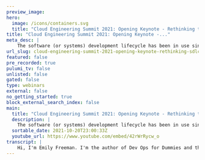 ```yaml
---
preview_image:
hero:
  image: /icons/containers.svg
  title: "Cloud Engineering Summit 2021: Opening Keynote - Rethinking the SDLC"
title: "Cloud Engineering Summit 2021: Opening Keynote -..."
meta_desc: |
    The software (or systems) development lifecycle has been in use since the 1960s. And it’s remained more or less the same since before color televis...
url_slug: cloud-engineering-summit-2021-opening-keynote-rethinking-sdlc
featured: false
pre_recorded: true
pulumi_tv: false
unlisted: false
gated: false
type: webinars
external: false
no_getting_started: true
block_external_search_index: false
main:
  title: "Cloud Engineering Summit 2021: Opening Keynote - Rethinking the SDLC"
  description: |
    The software (or systems) development lifecycle has been in use since the 1960s. And it’s remained more or less the same since before color television and the touchtone phone. While it’s been looped it into circles and infinity loops and designed with trendy color palettes, the stages of the SDLC remain almost identical to its original layout. Yet the ecosystem in which we develop software is radically different. We work in systems that are distributed, decoupled, complex and can no longer be captured in an archaic model. It’s time to think different. It’s time for a revolution. The Revolution model of the SDLC captures the multi-threaded, nonsequential nature of modern software development. It embodies the roles engineers take on and the considerations they encounter along the way. It builds on Agile and DevOps to capture the concerns of DevOps derivatives like DevSecOps and AIOps. And it, well, revolves to embrace the iterative nature of continuous innovation. This talk introduces this new model and discusses the need for how we talk about software to match the experience of development.  Talk By: Emily Freeman, Principal, DevOps Solutions, AWS
  sortable_date: 2021-10-20T23:00:33Z
  youtube_url: https://www.youtube.com/embed/42rWrRycw_o
transcript: |
    Hi, I'm Emily Freeman. I'm the author of Dev Ops for Dummies and the co-creator of 97 things. Every cloud engineer should know. I am thrilled to be here with you all and I just want to thank Pulumi and the team for inviting me to speak and share this wild idea. A complete reimagining of the SDLC. I want to be clear before I even get into this. I want your feedback, I came up with this wild idea, but I want to make sure that it works for you and your specific situations and I want to hear how you think it could be improved. You can always find me on Twitter at editing Emily, most of my work centers around Dev ops and I really can't overstate the sheer impact the concept of Dev OPS has had on the tech industry in many ways. It built on the foundation of agile to become a default, a standard we all reach for in our everyday work. When devops surfaced as an idea. In 2008, the tech industry was in a vastly different space. Aws was an infancy offering only a handful of services, Azure and GCP didn't exist yet. The majority of companies maintained their own infrastructure developers wrote code and relied on sis admins to deploy new code at scheduled intervals. Container technology hadn't been invented. Applications adhered to a monolithic architecture. Databases were relational and serverless wasn't even a concept. Everything from the application to the engineers was centralized. Our current ecosystem couldn't be more different. Now, software is still hard. Don't get me wrong. We continue to find novel solutions to consistently difficult persistent problems. Now, some of these end up being a sort of rebranding of old ideas, but others are a unique and clever take to abstracting complexity or automating toil or perhaps most important rethinking even challenging the premises. We have accepted as canon for years, if not decades in the years since devops has attempted to answer the critical conflict between developers and operations. Engineers, devops has become a catch all term. Then there have been a number of derivative works. Devops means 5000 different things to 5000 different people. Now, for some, it can be distilled to continuous integration, continuous delivery C I CD. For others, it's deploying code more frequently adding tests for others. Still it's organizational, they've added a platform team, perhaps even a questionably named Dev ops team or have created an engineering structure that focuses on a separation of concerns, leaving feature teams to not only develop but also deploy secure and maintain their siloed services, whatever the interpretation, what's important is there isn't a universally accepted standard for what devops is or what it looks like in execution. It's a philosophy more than anything else, a framework that everyone can utilize to configure and customize their specific circumstances to modern development practices. The characteristics of devops that I think we can all agree on is that it attempted to capture the challenges of software development along the entire path from start to finish. It's that broad umbrella that holistic view that I want to breathe life into. Again, the challenge we face is that devops is an increasingly outmoded solution to a previous problem. Developers now face cultural and technical challenges far greater than they did a decade ago. Cloud native is the future. The next collection of default development decisions. And one, the Devops story can't absorb in its current form. I believe the era of Devops is waning and in this moment as the sun begins to set on devops, we have a unique opportunity to rethink rebuild. Now, I don't have a crystal ball that would be mighty handy. I'm not completely certain what the next decade in tech looks like. No one does. I know that I can't write this story alone. I need you, but I have some ideas to get the conversation started, I believe, to build on what was we have to throw away assumptions that we've taken for granted all this time. In order to move forward, we must first step back the software or systems development life cycle. What we call the SDLC has been in use since the 19 sixties and it's remained more or less the same since before color television and the touch tone phone over the last 60 or so odd years, we've made tweaks, slight adjustments. We've judged it a bit. The stages and steps are always slightly different with agile. We made it a circle and devs and infinity loop, we've added pretty colors, but it's more or less remained the same. And the SDLC has become an assumption. We don't even think about it anymore. It just is universally adopted constructs like the SDLC have a, an unspoken permanence. They feel as if they have always been and will always be. I think the impact of that is even more potent if you were born after a construct was popularized. Nearly everything around us is a construct, a model, an artifact of a human idea, the chair, you're sitting in the desk, you work at the mug from which you drink coffee and sometimes an after work, beverage, buildings, toilets, plumbing roads, cars, art, computers, everything. The SDLC is a remnant an artifact of a previous era. And I think we should throw it away or perhaps more accurately, replace it, replace it with something that better reflects the nature of our everyday work. A linear single threaded model designed for the manufacture of material goods cannot possibly capture the distributed complexity of modern socio technical systems, it just can't. And these two ideas aren't mutually exclusive that the SDLC was industry changing, valuable and extraordinarily impactful and that it's time for something new. I believe we are strong enough to hold these two ideas at the same time, showing respect for the past while envisioning the future. I don't know about you. I have never had a software project go smoothly in a single go. It's always chaos. Software is a study in entropy and it's not exactly getting any more simple. The model with which we think and talk about software development must capture the multithreaded, non sequential nature of our work. It should embody the roles engineers take on and the considerations they encounter along the way, it should build on the foundations of agile and devops and represent the iterative nature of continuous innovation. When I was thinking about this and I took a lot of time to think about it. I was inspired by ideas like extreme programming and the spiral method or model. They were getting pretty close. I wanted something that would have layers, threads even a way of visually representing multiple processes happening in parallel. What I settled on was the revolution model. I believe this visualization is capable of capturing the pivotal moments of any software scenario. And I'm going to dive into all the discrete little parts. But I want to give you a moment to have a first impression and really absorb my idea, I call it revolution because well, it revolves, its circular shape, reflects the continuous and iterative nature of our work. But also because it is revolutionary. I am challenging a 70 year old model that is embedded into our daily language. I don't expect Gartner to build a magic quadrant around this tomorrow, but that would be really cool. And you should call me my mission in. This is to challenge the status quo and create a model that I think more accurately reflects the complexity of modern cloud native software development. The revolution model is constructed of five concentric rings describing the critical roles of software development, architect, developing automating, deploying and operating, intersecting each loop are six spokes that describe the production considerations every engineer must consider throughout the development process, test, secure ability, reliability, observ ability, flexibility, and scalability. The considerations listed are not all encompassing. That's probably what a lot of you are thinking there are of course, things not explicitly included. But I figured if I added all the considerations we have to think about, we might get a little overwhelmed. Certainly, I would now let's dive into each element. We have long used personas as the default way to divide audiences and tailor messages to group people. Every company in the world right now is repeating the mantra of developers, developers, developers. But personas have always bugged me a little bit because the approach is typically either oversimplifies someone's career or needlessly complicates it. Few people fit cleanly and completely into persona based buckets like developers and operations anymore. The lines have gotten fuzzy. On the other hand, I don't think we need to tailor messages. So specifically as to call out the difference between a DEV ops engineer and a release engineer or a security administrator and a security engineer. But perhaps most critically, I believe personas are immutable. A persona is wholly dependent on how someone identifies themselves. It's intrinsic, not extrinsic. Their titles may change. Their jobs may differ, but they're probably still selecting the same persona from that ubiquitous dropdown we all use when registering for an event. Probably this one too. I was a developer. I will always identify as a developer despite doing a ton of work in other areas like DEV ops A I ops Deverell, I think about problems from the perspective of a developer. It influences my thinking and my approach roles are very different. Roles are temporary inconsistent, constantly fluctuating. If I were an actress, the parts I played would be lengthy and varied. But the persona I would identify as would remain an actor, an artist, your work isn't confined to a single set of skills. It may have been a decade ago, but not today in any given week or sprint. You may play the role of architect thinking about how to design a feature or service a developer, building out code or fixing a bug, an automation engineer thinking about how to improve the manual processes that we often refer to as toil a release engineer, deploying code to different environments or releasing it to customers or an operations engineer, ensuring an application functions in consistent expected ways and no matter what role we play, we have to consider a number of issues. The first is test ability. All software systems require testing of various types to assure architects that design works, developers, the code works operators that infrastructure is running as expected. And engineers of all disciplines that code changes won't bring down the system. Probably testing in its many forms is what enables systems to be durable and have longevity. It's what reassures engineers that changes won't impact current functionality and a system without tests is a disaster waiting to happen, which is why it's first among equals in this particular round table security is everyone's responsibility. But I think few of us understand how to design and execute a secure system. I certainly struggle with that security incidents for the most part are what we call high impact low probability events. These are the really big disasters, the ones that get us all free credit reporting for a year and end up on the news. They don't happen super frequently. And thank goodness because we all know that there are endless small vulnerabilities lurking in our systems. Security is something we know we should dedicate time to but often don't make time for and let's be honest, it's hard and complicated and a little bit scary. It's intimidating. Devs. The first derivative of DEV ops asked engineers to move security left this approach meant that security was a consideration early in the process and not something that would block a release at the last moment. This is also the consideration under which I'm putting compliance and governance now it's not perfectly aligned, but I figure everything you call a lawyer for should live together. But in all seriousness, these three concepts are really about risk management, identity, data authorization, there's a ton of different derivatives. But the question is really who has access to what? When and how and that is everyone's responsibility at every stage site. Reliability engineering or SRE is a discipline a job, an approach for good reason. It is absolutely critical that applications and services work as expected for the vast majority of time that said availability is often mistakenly treated as a synonym for reliability. But it's not, it's a single aspect of the concept if a system is available and usable. But customer data is inaccurate or out of sync. The system is not reliable. Reliability has five key components, availability, latency, throughput, fidelity and durability. Reliability may be the end result. But it's resiliency. For me the journey, the action that engineers can actually take to improve reliability. I'll talk more about that. In another talk, observ ability is the capability to have insight into an application or system it's the combination of telemetry monitoring, alerting all of it, everything that is available to engineers and leadership to have visibility into their system. There's an aspect of observable that overlaps with reliability. But for me, the purpose of observable isn't to maintain a reliable system though that is important. Instead it's the capacity for engineers working in a system to have that visibility to the inner workings of that system. The concept of observably originates in linear dynamic systems fancy and is defined as how well internal states of a system can be understood based on information about its external outputs. It's critical when companies move systems to the cloud or utilize managed services that they don't lose visibility and confidence in their systems. The shared responsibility model of cloud storage, compute and managed services require engineering teams to be able to quickly be alerted, to identify and remediate the issues as they arise. Flexible systems are capable of adapting to meet the ever changing needs of the customer and the market segment. Flexible codebases absorb new codes smoothly. Embody a clean separation of concerns are partitioned into small components or classes and are architected for the now as well as the next and flexible systems change, dependencies are reduced or eliminated. Ideally, database schemas, accommodate change well and components communicate communicate via a standardized and well documented api the only thing constant in our industry is change. And in every role we play, creating flexible systems and solutions that will grow as the applications grow and the customer base grows is critical. Finally, scalability, scalability refers to more than a system's ability to scale for additional load. It implies growth. Scalability in the revolution model carries that continuous innovation of a team and all the byproducts of that growth within a system. And for me, scalability is the most human of the considerations. It requires each of us in our various roles to consider everyone around us, our customers who use the system and rely on its services. Our colleagues, current and future with whom we collaborate and even our future selves. Pulumi has this great perspective on cloud engineering that it can be divided into three main components, build, deploy and manage. I really love this. It's simplicity and clarity and I especially love how it fits the new model. If you overlay cloud engineering onto revolution, you get this perfect target that allows all of us to focus on the various roles and considerations. Software development isn't a straight line nor is it a perfect loop software is an ever changing complex dance. There are twirls and pivots and difficult spins forward and backward. Engineers move in parallel, creating truly magnificent pieces of art. We need a modern model for a modern era and I believe this is just the revolution to get us started. Thank you so much.
---
```

